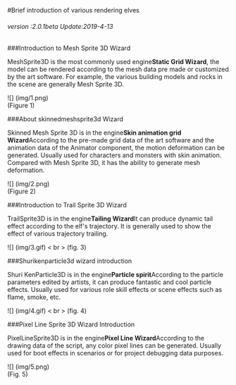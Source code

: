 #Brief introduction of various rendering elves

###### *version :2.0.1beta   Update:2019-4-13*

###Introduction to Mesh Sprite 3D Wizard

MeshSprite3D is the most commonly used engine**Static Grid Wizard**, the model can be rendered according to the mesh data pre made or customized by the art software. For example, the various building models and rocks in the scene are generally Mesh Sprite 3D.

![] (img/1.png)<br> (Figure 1)

###About skinnedmeshsprite3d Wizard

Skinned Mesh Sprite 3D is in the engine**Skin animation grid Wizard**According to the pre-made grid data of the art software and the animation data of the Animator component, the motion deformation can be generated. Usually used for characters and monsters with skin animation. Compared with Mesh Sprite 3D, it has the ability to generate mesh deformation.

![] (img/2.png)<br> (Figure 2)

###Introduction to Trail Sprite 3D Wizard

TrailSprite3D is in the engine**Tailing Wizard**It can produce dynamic tail effect according to the elf's trajectory. It is generally used to show the effect of various trajectory trailing.

![] (img/3.gif) < br > (fig. 3)

###Shurikenparticle3d wizard introduction

Shuri KenParticle3D is in the engine**Particle spirit**According to the particle parameters edited by artists, it can produce fantastic and cool particle effects. Usually used for various role skill effects or scene effects such as flame, smoke, etc.

![] (img/4.gif) < br > (fig. 4)

###Pixel Line Sprite 3D Wizard Introduction

PixelLineSprite3D is in the engine**Pixel Line Wizard**According to the drawing data of the script, any color pixel lines can be generated. Usually used for boot effects in scenarios or for project debugging data purposes.

![] (img/5.png)<br> (Fig. 5)